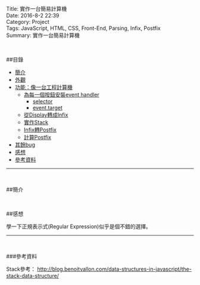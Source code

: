 Title: 實作一台簡易計算機    
Date: 2016-8-2 22:39   
Category: Project  
Tags: JavaScript, HTML, CSS, Front-End, Parsing, Infix, Postfix     
Summary: 實作一台簡易計算機


<br/>

##目錄

* [簡介](#intro)
* [外觀](#layout)
* [功能：像一台工程計算機](#function)
    * [為每一個按鈕安裝event handler](#event-handler)
        * [selector](#select)
        * [event.target](#event)
    * [從Display轉成Infix](#to-infix)
    * [實作Stack](#implement-stack)
    * [Infix轉Postfix](#infix-to-postfix)
    * [計算Postfix](#evaluate-postfix)
* [其餘bug](#bugs)
* [感想](#lesson-learned)
* [參考資料](#ref)

***


</br>

<a name="intro"></a>

##簡介







</br>

<a name="lesson-learned"></a>

##感想

學一下正規表示式(Regular Expression)似乎是個不錯的選擇。

***

</br>

<a name="ref"></a>

###參考資料

Stack參考： http://blog.benoitvallon.com/data-structures-in-javascript/the-stack-data-structure/


